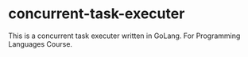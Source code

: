# concurrent-task-executer
This is a concurrent task executer written in GoLang. For Programming Languages Course.
